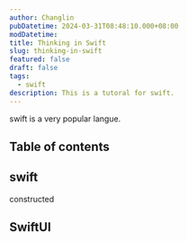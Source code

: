```yaml
---
author: Changlin
pubDatetime: 2024-03-31T08:48:10.000+08:00
modDatetime:
title: Thinking in Swift
slug: thinking-in-swift
featured: false
draft: false
tags:
  - swift
description: This is a tutoral for swift.
---
```


swift is a very popular langue.

## Table of contents

## swift

constructed

## SwiftUI
